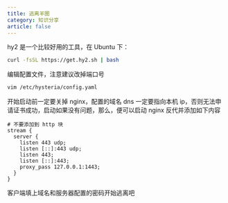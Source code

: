 ```yaml
---
title: 逃离羊圈
category: 知识分享
article: false
---
```


hy2 是一个比较好用的工具，在 Ubuntu 下：

```sh
curl -fsSL https://get.hy2.sh | bash
```

编辑配置文件，注意建议改掉端口号

```sh
vim /etc/hysteria/config.yaml
```

开始启动前一定要关掉 nginx，配置的域名 dns 一定要指向本机 ip，否则无法申请证书成功，启动如果没有问题，那么，便可以启动 nginx 反代并添加如下内容

```plain
# 不要添加到 http 块
stream {
  server {
    listen 443 udp;
    listen [::]:443 udp;
    listen 443;
    listen [::]:443;
    proxy_pass 127.0.0.1:1443;
  }
}
```

客户端填上域名和服务器配置的密码开始逃离吧
